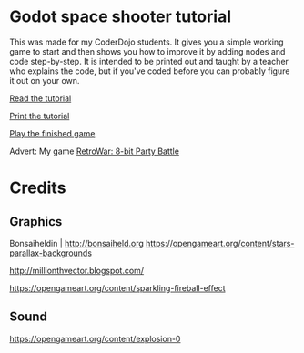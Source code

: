 # Godot space shooter tutorial

This was made for my CoderDojo students.  It gives you a simple working game to start and then shows you how to
improve it by adding nodes and code step-by-step.  It is intended to be printed out and taught by a teacher who explains
the code, but if you've coded before you can probably figure it out on your own.

[Read the tutorial](https://electronstudio.github.io/godot_space/tutorial)

[Print the tutorial](https://electronstudio.github.io/godot_space/tutorial.pdf)

[Play the finished game](https://electronstudio.github.io/godot_space/)

Advert: My game [RetroWar: 8-bit Party Battle](https://store.steampowered.com/app/664240/RetroWar_8bit_Party_Battle/)

# Credits

## Graphics

Bonsaiheldin | http://bonsaiheld.org https://opengameart.org/content/stars-parallax-backgrounds

http://millionthvector.blogspot.com/

https://opengameart.org/content/sparkling-fireball-effect

## Sound

https://opengameart.org/content/explosion-0

